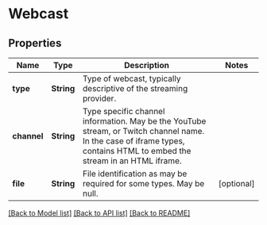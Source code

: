 # Webcast

## Properties
Name | Type | Description | Notes
------------ | ------------- | ------------- | -------------
**type** | **String** | Type of webcast, typically descriptive of the streaming provider. | 
**channel** | **String** | Type specific channel information. May be the YouTube stream, or Twitch channel name. In the case of iframe types, contains HTML to embed the stream in an HTML iframe. | 
**file** | **String** | File identification as may be required for some types. May be null. | [optional] 

[[Back to Model list]](../README.md#documentation-for-models) [[Back to API list]](../README.md#documentation-for-api-endpoints) [[Back to README]](../README.md)


